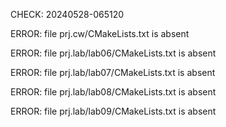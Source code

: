 CHECK: 20240528-065120
ERROR: file prj.cw/CMakeLists.txt is absent
ERROR: file prj.lab/lab06/CMakeLists.txt is absent
ERROR: file prj.lab/lab07/CMakeLists.txt is absent
ERROR: file prj.lab/lab08/CMakeLists.txt is absent
ERROR: file prj.lab/lab09/CMakeLists.txt is absent
